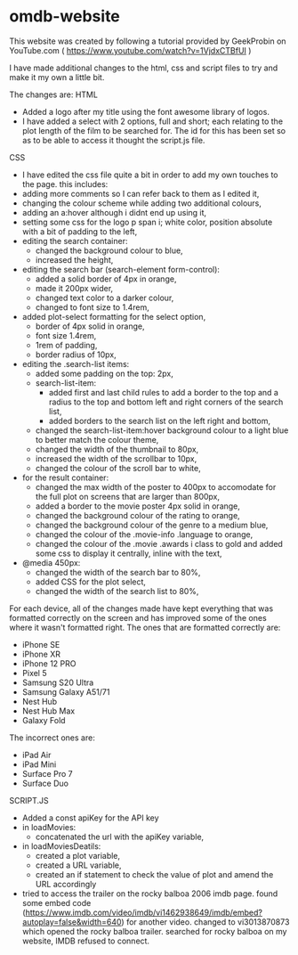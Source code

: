 # omdb-website

This website was created by following a tutorial provided by GeekProbin on YouTube.com ( https://www.youtube.com/watch?v=1VjdxCTBfUI )

I have made additional changes to the html, css and script files to try and make it my own a little bit.

The changes are:
HTML
- Added a logo after my title using the font awesome library of logos.
- I have added a select with 2 options, full and short; each relating to the plot length of the film to be searched for. The id for this has been set so as to be able to access it thought the script.js file.

CSS
- I have edited the css file quite a bit in order to add my own touches to the page.
this includes:
- adding more comments so I can refer back to them as I edited it,
- changing the colour scheme while adding two additional colours, 
- adding an a:hover although i didnt end up using it,
- setting some css for the logo p span i; white color, position absolute with a bit of padding to the left,
- editing the search container:
    - changed the background colour to blue,
    - increased the height,
- editing the search bar (search-element form-control):
    - added a solid border of 4px in orange,
    - made it 200px wider,
    - changed text color to a darker colour,
    - changed to font size to 1.4rem,
- added plot-select formatting for the select option,
    - border of 4px solid in orange,
    - font size 1.4rem,
    - 1rem of padding,
    - border radius of 10px,
- editing the .search-list items:
    - added some padding on the top: 2px,
    - search-list-item:
        - added first and last child rules to add a border to the top and a radius to the top and bottom left and right corners of the search list,
        - added borders to the search list on the left right and bottom,
    - changed the search-list-item:hover background colour to a light blue to better match the colour theme,
    - changed the width of the thumbnail to 80px,
    - increased the width of the scrollbar to 10px,
    - changed the colour of the scroll bar to white,
- for the result container:
    - changed the max width of the poster to 400px to accomodate for the full plot on screens that are larger than 800px,
    - added a border to the movie poster 4px solid in orange,
    - changed the background colour of the rating to orange,
    - changed the background colour of the genre to a medium blue,
    - changed the colour of the .movie-info .language to orange,
    - changed the colour of the .movie .awards i class to gold and added some css to display it centrally, inline with the text,
- @media 450px:
    - changed the width of the search bar to 80%,
    - added CSS for the plot select,
    - changed the width of the search list to 80%,

For each device, all of the changes made have kept everything that was formatted correctly on the screen and has improved some of the ones where it wasn't formatted right.
The ones that are formatted correctly are:
 - iPhone SE
 - iPhone XR
 - iPhone 12 PRO
 - Pixel 5
 - Samsung S20 Ultra
 - Samsung Galaxy A51/71
 - Nest Hub
 - Nest Hub Max
 - Galaxy Fold
 
 The incorrect ones are:
 - iPad Air
 - iPad Mini
 - Surface Pro 7
 - Surface Duo

SCRIPT.JS
 - Added a const apiKey for the API key
 - in loadMovies:
    - concatenated the url with the apiKey variable,
 - in loadMoviesDeatils: 
    - created a plot variable,
    - created a URL variable,
    - created an if statement to check the value of plot and amend the URL accordingly
 - tried to access the trailer on the rocky balboa 2006 imdb page. found some embed code (https://www.imdb.com/video/imdb/vi1462938649/imdb/embed?autoplay=false&width=640) for another video. changed to vi3013870873 which opened the rocky balboa trailer. searched for rocky balboa on my website, IMDB refused to connect.
